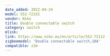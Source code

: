 ```yaml
---
date_added: 2022-04-24
model: 552-721X2
vendor: Niko
title: Double connectable switch
category: switch
mlink: 
link: https://www.niko.eu/en/article/552-72112
zigbeemodel: 'Double connectable switch,10A'
compatible: z2m
---
```




